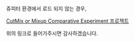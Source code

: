 쥬피터 환경에서 로드 되지 않는 경우,

[CutMix or Mixup Comparative Experiment 프로젝트](https://nbviewer.org/github/ghwlsdl/AIFFEL-Going_Deeper/blob/main/%5BGD-4%5D/%5BGD-4%5D%20CutMix%20or%20Mixup%20Comparative%20Experiment.ipynb)

위의 링크로 들어가주시면 감사하겠습니다.
